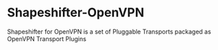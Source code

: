 # Shapeshifter-OpenVPN
Shapeshifter for OpenVPN is a set of Pluggable Transports packaged as OpenVPN Transport Plugins

